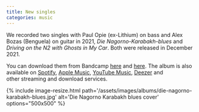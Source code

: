 ```yaml
---
title: New singles
categories: music
---
```


We recorded two singles with Paul Opie (ex-Lithium) on bass and Alex Bozas (Benguela) on guitar in 2021, _Die Nagorno-Karabakh-blues_ and _Driving on the N2 with Ghosts in My Car_. Both were released in December 2021.

You can download them from Bandcamp [here](https://buckfeverunderground.bandcamp.com/track/die-nagorno-karabakh-blues) and [here](https://buckfeverunderground.bandcamp.com/track/driving-on-the-n2-with-ghosts-in-my-car). The album is also available on [Spotify](https://open.spotify.com/artist/64CsQDGZFx0ejzIy8VFaI9), [Apple Music](https://music.apple.com/za/artist/the-buckfever-underground/265957199), [YouTube Music](https://music.youtube.com/playlist?list=OLAK5uy_nErN4c_INcKwAfEwxtjHtrbAFoV-rRAdo), [Deezer](https://www.deezer.com/en/artist/566238) and other streaming and download services.

{% include image-resize.html
    path='/assets/images/albums/die-nagorno-karabakh-blues.jpg'
    alt='Die Nagorno Karabakh blues cover'
    options="500x500"
%}
